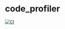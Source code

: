 # code_profiler

[![CI](https://github.com/tue-robotics/code_profiler/actions/workflows/main.yml/badge.svg)](https://github.com/tue-robotics/code_profiler/actions/workflows/main.yml)
